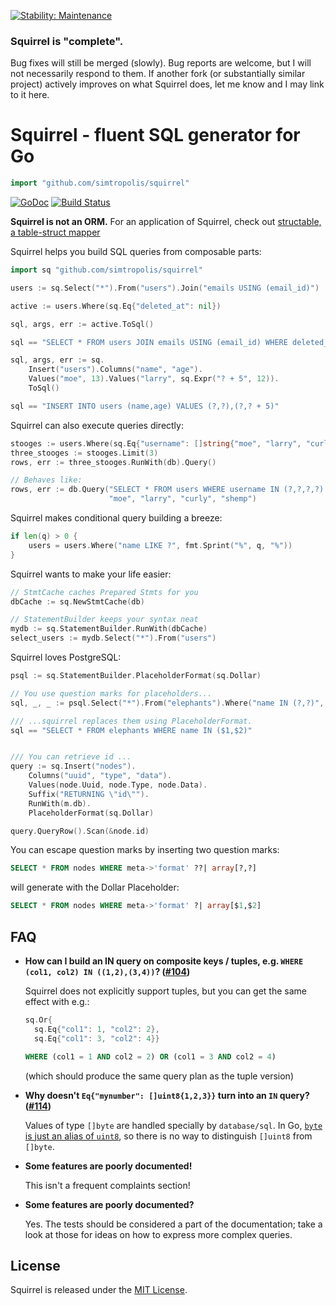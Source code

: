 [![Stability: Maintenance](https://masterminds.github.io/stability/maintenance.svg)](https://masterminds.github.io/stability/maintenance.html)
### Squirrel is "complete".
Bug fixes will still be merged (slowly). Bug reports are welcome, but I will not necessarily respond to them. If another fork (or substantially similar project) actively improves on what Squirrel does, let me know and I may link to it here.


# Squirrel - fluent SQL generator for Go

```go
import "github.com/simtropolis/squirrel"
```


[![GoDoc](https://godoc.org/github.com/simtropolis/squirrel?status.png)](https://godoc.org/github.com/simtropolis/squirrel)
[![Build Status](https://api.travis-ci.org/simtropolis/squirrel.svg?branch=master)](https://travis-ci.org/simtropolis/squirrel)

**Squirrel is not an ORM.** For an application of Squirrel, check out
[structable, a table-struct mapper](https://github.com/Masterminds/structable)


Squirrel helps you build SQL queries from composable parts:

```go
import sq "github.com/simtropolis/squirrel"

users := sq.Select("*").From("users").Join("emails USING (email_id)")

active := users.Where(sq.Eq{"deleted_at": nil})

sql, args, err := active.ToSql()

sql == "SELECT * FROM users JOIN emails USING (email_id) WHERE deleted_at IS NULL"
```

```go
sql, args, err := sq.
    Insert("users").Columns("name", "age").
    Values("moe", 13).Values("larry", sq.Expr("? + 5", 12)).
    ToSql()

sql == "INSERT INTO users (name,age) VALUES (?,?),(?,? + 5)"
```

Squirrel can also execute queries directly:

```go
stooges := users.Where(sq.Eq{"username": []string{"moe", "larry", "curly", "shemp"}})
three_stooges := stooges.Limit(3)
rows, err := three_stooges.RunWith(db).Query()

// Behaves like:
rows, err := db.Query("SELECT * FROM users WHERE username IN (?,?,?,?) LIMIT 3",
                      "moe", "larry", "curly", "shemp")
```

Squirrel makes conditional query building a breeze:

```go
if len(q) > 0 {
    users = users.Where("name LIKE ?", fmt.Sprint("%", q, "%"))
}
```

Squirrel wants to make your life easier:

```go
// StmtCache caches Prepared Stmts for you
dbCache := sq.NewStmtCache(db)

// StatementBuilder keeps your syntax neat
mydb := sq.StatementBuilder.RunWith(dbCache)
select_users := mydb.Select("*").From("users")
```

Squirrel loves PostgreSQL:

```go
psql := sq.StatementBuilder.PlaceholderFormat(sq.Dollar)

// You use question marks for placeholders...
sql, _, _ := psql.Select("*").From("elephants").Where("name IN (?,?)", "Dumbo", "Verna").ToSql()

/// ...squirrel replaces them using PlaceholderFormat.
sql == "SELECT * FROM elephants WHERE name IN ($1,$2)"


/// You can retrieve id ...
query := sq.Insert("nodes").
    Columns("uuid", "type", "data").
    Values(node.Uuid, node.Type, node.Data).
    Suffix("RETURNING \"id\"").
    RunWith(m.db).
    PlaceholderFormat(sq.Dollar)

query.QueryRow().Scan(&node.id)
```

You can escape question marks by inserting two question marks:

```sql
SELECT * FROM nodes WHERE meta->'format' ??| array[?,?]
```

will generate with the Dollar Placeholder:

```sql
SELECT * FROM nodes WHERE meta->'format' ?| array[$1,$2]
```

## FAQ

* **How can I build an IN query on composite keys / tuples, e.g. `WHERE (col1, col2) IN ((1,2),(3,4))`? ([#104](https://github.com/Masterminds/squirrel/issues/104))**

    Squirrel does not explicitly support tuples, but you can get the same effect with e.g.:

    ```go
    sq.Or{
      sq.Eq{"col1": 1, "col2": 2},
      sq.Eq{"col1": 3, "col2": 4}}
    ```

    ```sql
    WHERE (col1 = 1 AND col2 = 2) OR (col1 = 3 AND col2 = 4)
    ```

    (which should produce the same query plan as the tuple version)

* **Why doesn't `Eq{"mynumber": []uint8{1,2,3}}` turn into an `IN` query? ([#114](https://github.com/Masterminds/squirrel/issues/114))**

    Values of type `[]byte` are handled specially by `database/sql`. In Go, [`byte` is just an alias of `uint8`](https://golang.org/pkg/builtin/#byte), so there is no way to distinguish `[]uint8` from `[]byte`.

* **Some features are poorly documented!**

    This isn't a frequent complaints section!

* **Some features are poorly documented?**

    Yes. The tests should be considered a part of the documentation; take a look at those for ideas on how to express more complex queries.

## License

Squirrel is released under the
[MIT License](http://www.opensource.org/licenses/MIT).
